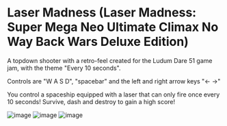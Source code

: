 # Laser Madness (Laser Madness: Super Mega Neo Ultimate Climax No Way Back Wars Deluxe Edition)

A topdown shooter with a retro-feel created for the Ludum Dare 51 game jam, with the theme "Every 10 seconds".

Controls are "W A S D", "spacebar" and the left and right arrow keys "<- ->"

You control a spaceship equipped with a laser that can only fire once every 10 seconds! Survive, dash and destroy to gain a high score!

![image](https://github.com/user-attachments/assets/ea080316-8d96-4f69-a6ab-5053cee4e463)
![image](https://github.com/user-attachments/assets/76bbd8c8-c170-4ba4-95dc-47eae9c73597)
![image](https://github.com/user-attachments/assets/09ba0320-38f6-464e-bf90-a637ca3a62d5)
